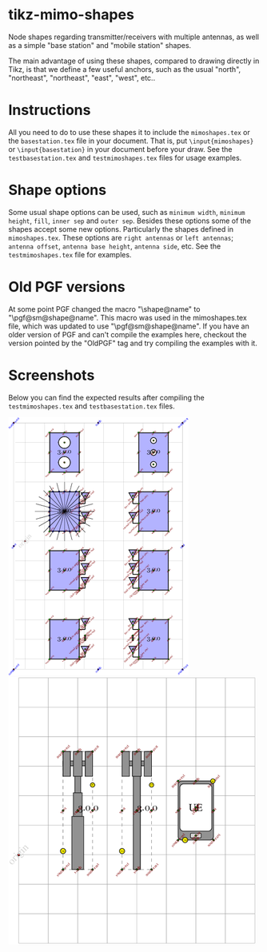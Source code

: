 tikz-mimo-shapes
================

Node shapes regarding transmitter/receivers with multiple antennas, as well
as a simple "base station" and "mobile station" shapes.

The main advantage of using these shapes, compared to drawing directly in
Tikz, is that we define a few useful anchors, such as the usual "north",
"northeast", "northeast", "east", "west", etc..

# Instructions

All you need to do to use these shapes it to include the `mimoshapes.tex`
or the `basestation.tex` file in your document. That is, put
`\input{mimoshapes}` or `\input{basestation}` in your document before your
draw. See the `testbasestation.tex` and `testmimoshapes.tex` files for
usage examples.

# Shape options

Some usual shape options can be used, such as `minimum width`, `minimum
height`, `fill`, `inner sep` and `outer sep`. Besides these options some of
the shapes accept some new options. Particularly the shapes defined in
`mimoshapes.tex`. These options are `right antennas` or `left antennas`;
`antenna offset`, `antenna base height`, `antenna side`, etc. See the
`testmimoshapes.tex` file for examples.

# Old PGF versions

At some point PGF changed the macro "\shape@name" to
"\pgf@sm@shape@name". This macro was used in the mimoshapes.tex file, which
was updated to use "\pgf@sm@shape@name". If you have an older version of
PGF and can't compile the examples here, checkout the version pointed by
the "OldPGF" tag and try compiling the examples with it.

# Screenshots

Below you can find the expected results after compiling the
`testmimoshapes.tex` and `testbasestation.tex` files.

![testmimoshapes.png](screenshots/testmimoshapes.png) ![testmimoshapes.png](screenshots/testbasestation.png)
